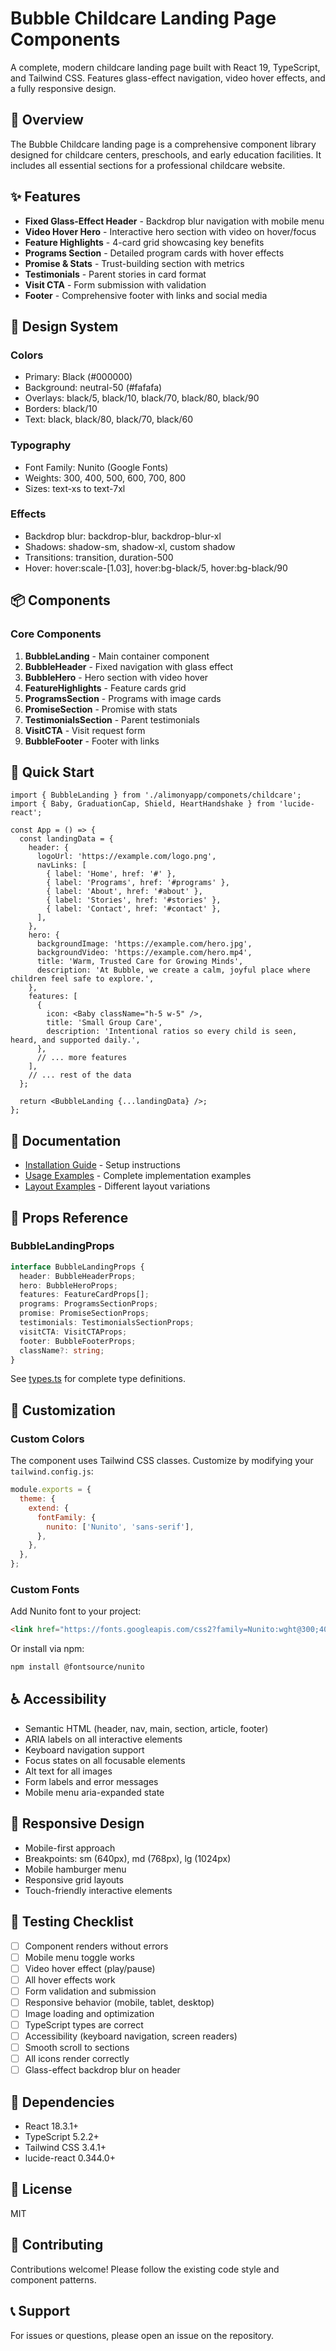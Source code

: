 # Bubble Childcare Landing Page Components

A complete, modern childcare landing page built with React 19, TypeScript, and Tailwind CSS. Features glass-effect navigation, video hover effects, and a fully responsive design.

## 🎯 Overview

The Bubble Childcare landing page is a comprehensive component library designed for childcare centers, preschools, and early education facilities. It includes all essential sections for a professional childcare website.

## ✨ Features

- **Fixed Glass-Effect Header** - Backdrop blur navigation with mobile menu
- **Video Hover Hero** - Interactive hero section with video on hover/focus
- **Feature Highlights** - 4-card grid showcasing key benefits
- **Programs Section** - Detailed program cards with hover effects
- **Promise & Stats** - Trust-building section with metrics
- **Testimonials** - Parent stories in card format
- **Visit CTA** - Form submission with validation
- **Footer** - Comprehensive footer with links and social media

## 🎨 Design System

### Colors
- Primary: Black (#000000)
- Background: neutral-50 (#fafafa)
- Overlays: black/5, black/10, black/70, black/80, black/90
- Borders: black/10
- Text: black, black/80, black/70, black/60

### Typography
- Font Family: Nunito (Google Fonts)
- Weights: 300, 400, 500, 600, 700, 800
- Sizes: text-xs to text-7xl

### Effects
- Backdrop blur: backdrop-blur, backdrop-blur-xl
- Shadows: shadow-sm, shadow-xl, custom shadow
- Transitions: transition, duration-500
- Hover: hover:scale-[1.03], hover:bg-black/5, hover:bg-black/90

## 📦 Components

### Core Components

1. **BubbleLanding** - Main container component
2. **BubbleHeader** - Fixed navigation with glass effect
3. **BubbleHero** - Hero section with video hover
4. **FeatureHighlights** - Feature cards grid
5. **ProgramsSection** - Programs with image cards
6. **PromiseSection** - Promise with stats
7. **TestimonialsSection** - Parent testimonials
8. **VisitCTA** - Visit request form
9. **BubbleFooter** - Footer with links

## 🚀 Quick Start

```tsx
import { BubbleLanding } from './alimonyapp/componets/childcare';
import { Baby, GraduationCap, Shield, HeartHandshake } from 'lucide-react';

const App = () => {
  const landingData = {
    header: {
      logoUrl: 'https://example.com/logo.png',
      navLinks: [
        { label: 'Home', href: '#' },
        { label: 'Programs', href: '#programs' },
        { label: 'About', href: '#about' },
        { label: 'Stories', href: '#stories' },
        { label: 'Contact', href: '#contact' },
      ],
    },
    hero: {
      backgroundImage: 'https://example.com/hero.jpg',
      backgroundVideo: 'https://example.com/hero.mp4',
      title: 'Warm, Trusted Care for Growing Minds',
      description: 'At Bubble, we create a calm, joyful place where children feel safe to explore.',
    },
    features: [
      {
        icon: <Baby className="h-5 w-5" />,
        title: 'Small Group Care',
        description: 'Intentional ratios so every child is seen, heard, and supported daily.',
      },
      // ... more features
    ],
    // ... rest of the data
  };

  return <BubbleLanding {...landingData} />;
};
```

## 📖 Documentation

- [Installation Guide](./INSTALLATION.md) - Setup instructions
- [Usage Examples](./USAGE_EXAMPLE.tsx) - Complete implementation examples
- [Layout Examples](./LAYOUT_EXAMPLES.tsx) - Different layout variations

## 🎯 Props Reference

### BubbleLandingProps

```typescript
interface BubbleLandingProps {
  header: BubbleHeaderProps;
  hero: BubbleHeroProps;
  features: FeatureCardProps[];
  programs: ProgramsSectionProps;
  promise: PromiseSectionProps;
  testimonials: TestimonialsSectionProps;
  visitCTA: VisitCTAProps;
  footer: BubbleFooterProps;
  className?: string;
}
```

See [types.ts](./types.ts) for complete type definitions.

## 🎨 Customization

### Custom Colors

The component uses Tailwind CSS classes. Customize by modifying your `tailwind.config.js`:

```js
module.exports = {
  theme: {
    extend: {
      fontFamily: {
        nunito: ['Nunito', 'sans-serif'],
      },
    },
  },
};
```

### Custom Fonts

Add Nunito font to your project:

```html
<link href="https://fonts.googleapis.com/css2?family=Nunito:wght@300;400;500;600;700;800&display=swap" rel="stylesheet">
```

Or install via npm:

```bash
npm install @fontsource/nunito
```

## ♿ Accessibility

- Semantic HTML (header, nav, main, section, article, footer)
- ARIA labels on all interactive elements
- Keyboard navigation support
- Focus states on all focusable elements
- Alt text for all images
- Form labels and error messages
- Mobile menu aria-expanded state

## 📱 Responsive Design

- Mobile-first approach
- Breakpoints: sm (640px), md (768px), lg (1024px)
- Mobile hamburger menu
- Responsive grid layouts
- Touch-friendly interactive elements

## 🧪 Testing Checklist

- [ ] Component renders without errors
- [ ] Mobile menu toggle works
- [ ] Video hover effect (play/pause)
- [ ] All hover effects work
- [ ] Form validation and submission
- [ ] Responsive behavior (mobile, tablet, desktop)
- [ ] Image loading and optimization
- [ ] TypeScript types are correct
- [ ] Accessibility (keyboard navigation, screen readers)
- [ ] Smooth scroll to sections
- [ ] All icons render correctly
- [ ] Glass-effect backdrop blur on header

## 🔧 Dependencies

- React 18.3.1+
- TypeScript 5.2.2+
- Tailwind CSS 3.4.1+
- lucide-react 0.344.0+

## 📄 License

MIT

## 🤝 Contributing

Contributions welcome! Please follow the existing code style and component patterns.

## 📞 Support

For issues or questions, please open an issue on the repository.
